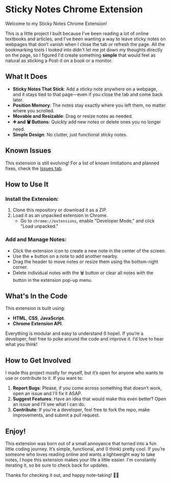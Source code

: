 # Sticky Notes Chrome Extension

Welcome to my Sticky Notes Chrome Extension!

This is a little project I built because I've been reading a lot of online textbooks and articles, and I've been wanting a way to leave sticky notes on webpages that don’t vanish when I close the tab or refresh the page. All the bookmarking tools I looked into didn't let me jot down my thoughts directly on the page, so I figured I'd create something **simple** that would feel as natural as sticking a Post-it on a book or a monitor.

## What It Does

- **Sticky Notes That Stick**: Add a sticky note anywhere on a webpage, and it stays tied to that page—even if you close the tab and come back later.
- **Position Memory**: The notes stay exactly where you left them, no matter where you scrolled.
- **Movable and Resizable**: Drag or resize notes as needed.
- **➕ and 🗑️ Buttons**: Quickly add new notes or delete ones you no longer need.
- **Simple Design**: No clutter, just functional sticky notes.

## Known Issues

This extension is still evolving! For a list of known limitations and planned fixes, check the [Issues tab](https://github.com/larsenwald/Sticky-Notes-Extension/issues).

## How to Use It

### Install the Extension:

1. Clone this repository or download it as a ZIP.
2. Load it as an unpacked extension in Chrome.
   - Go to `chrome://extensions`, enable "Developer Mode," and click "Load unpacked."

### Add and Manage Notes:

- Click the extension icon to create a new note in the center of the screen.
- Use the `➕` button on a note to add another nearby.
- Drag the header to move notes or resize them using the bottom-right corner.
- Delete individual notes with the 🗑️ button or clear all notes with the button in the extension pop-up menu.

## What's In the Code

This extension is built using:

- **HTML**, **CSS**, **JavaScript**.
- **Chrome Extension API**.

Everything is modular and easy to understand (I hope). If you’re a developer, feel free to poke around the code and improve it. I’d love to hear what you think!

## How to Get Involved

I made this project mostly for myself, but it’s open for anyone who wants to use or contribute to it. If you want to:

1. **Report Bugs**: Please, if you come across something that doesn't work, open an issue and I'll fix it ASAP.
2. **Suggest Features**: Have an idea that would make this even better? Open an issue and I'll see what I can do.
3. **Contribute**: If you’re a developer, feel free to fork the repo, make improvements, and submit a pull request.

## Enjoy!

This extension was born out of a small annoyance that turned into a fun little coding journey. It’s simple, functional, and (I think) pretty cool. If you’re someone who loves reading online and wants a lightweight way to take notes, I hope this extension makes your life a little easier. I'm constantly iterating it, so be sure to check back for updates.

Thanks for checking it out, and happy note-taking! 📝✨
